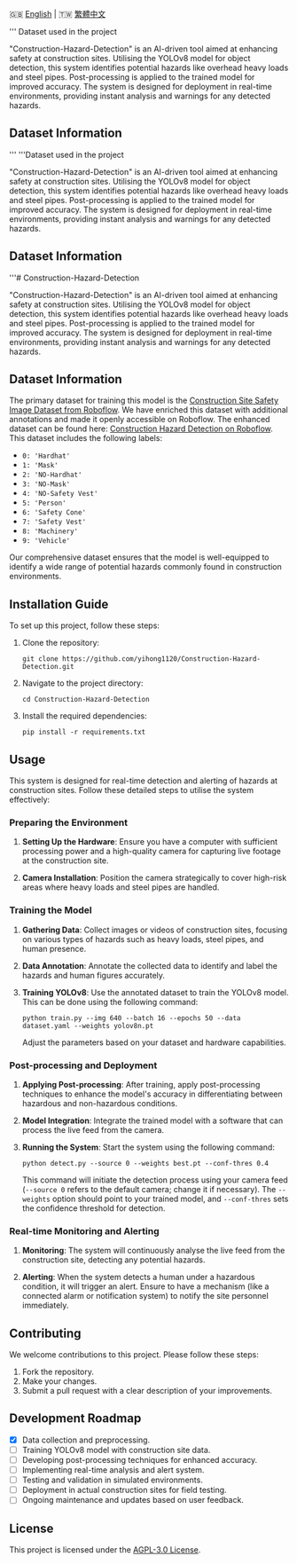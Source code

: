 🇬🇧 [English](./README.md) | 🇹🇼 [繁體中文](./README-zh-tw.md)

'''
Dataset used in the project

"Construction-Hazard-Detection" is an AI-driven tool aimed at enhancing safety at construction sites. Utilising the YOLOv8 model for object detection, this system identifies potential hazards like overhead heavy loads and steel pipes. Post-processing is applied to the trained model for improved accuracy. The system is designed for deployment in real-time environments, providing instant analysis and warnings for any detected hazards.

## Dataset Information
'''
'''Dataset used in the project

"Construction-Hazard-Detection" is an AI-driven tool aimed at enhancing safety at construction sites. Utilising the YOLOv8 model for object detection, this system identifies potential hazards like overhead heavy loads and steel pipes. Post-processing is applied to the trained model for improved accuracy. The system is designed for deployment in real-time environments, providing instant analysis and warnings for any detected hazards.

## Dataset Information
'''# Construction-Hazard-Detection

"Construction-Hazard-Detection" is an AI-driven tool aimed at enhancing safety at construction sites. Utilising the YOLOv8 model for object detection, this system identifies potential hazards like overhead heavy loads and steel pipes. Post-processing is applied to the trained model for improved accuracy. The system is designed for deployment in real-time environments, providing instant analysis and warnings for any detected hazards.

## Dataset Information
The primary dataset for training this model is the [Construction Site Safety Image Dataset from Roboflow](https://www.kaggle.com/datasets/snehilsanyal/construction-site-safety-image-dataset-roboflow/data). We have enriched this dataset with additional annotations and made it openly accessible on Roboflow. The enhanced dataset can be found here: [Construction Hazard Detection on Roboflow](https://universe.roboflow.com/side-projects/construction-hazard-detection). This dataset includes the following labels:

- `0: 'Hardhat'`
- `1: 'Mask'`
- `2: 'NO-Hardhat'`
- `3: 'NO-Mask'`
- `4: 'NO-Safety Vest'`
- `5: 'Person'`
- `6: 'Safety Cone'`
- `7: 'Safety Vest'`
- `8: 'Machinery'`
- `9: 'Vehicle'`

Our comprehensive dataset ensures that the model is well-equipped to identify a wide range of potential hazards commonly found in construction environments.

## Installation Guide
To set up this project, follow these steps:
1. Clone the repository:
   ```
   git clone https://github.com/yihong1120/Construction-Hazard-Detection.git
   ```
2. Navigate to the project directory:
   ```
   cd Construction-Hazard-Detection
   ```
3. Install the required dependencies:
   ```
   pip install -r requirements.txt
   ```

## Usage

This system is designed for real-time detection and alerting of hazards at construction sites. Follow these detailed steps to utilise the system effectively:

### Preparing the Environment
1. **Setting Up the Hardware**: Ensure you have a computer with sufficient processing power and a high-quality camera for capturing live footage at the construction site.

2. **Camera Installation**: Position the camera strategically to cover high-risk areas where heavy loads and steel pipes are handled.

### Training the Model
1. **Gathering Data**: Collect images or videos of construction sites, focusing on various types of hazards such as heavy loads, steel pipes, and human presence.

2. **Data Annotation**: Annotate the collected data to identify and label the hazards and human figures accurately.

3. **Training YOLOv8**: Use the annotated dataset to train the YOLOv8 model. This can be done using the following command:
   ```
   python train.py --img 640 --batch 16 --epochs 50 --data dataset.yaml --weights yolov8n.pt
   ```
   Adjust the parameters based on your dataset and hardware capabilities.

### Post-processing and Deployment
1. **Applying Post-processing**: After training, apply post-processing techniques to enhance the model's accuracy in differentiating between hazardous and non-hazardous conditions.

2. **Model Integration**: Integrate the trained model with a software that can process the live feed from the camera.

3. **Running the System**: Start the system using the following command:
   ```
   python detect.py --source 0 --weights best.pt --conf-thres 0.4
   ```
   This command will initiate the detection process using your camera feed (`--source 0` refers to the default camera; change it if necessary). The `--weights` option should point to your trained model, and `--conf-thres` sets the confidence threshold for detection.

### Real-time Monitoring and Alerting
1. **Monitoring**: The system will continuously analyse the live feed from the construction site, detecting any potential hazards.

2. **Alerting**: When the system detects a human under a hazardous condition, it will trigger an alert. Ensure to have a mechanism (like a connected alarm or notification system) to notify the site personnel immediately.

## Contributing
We welcome contributions to this project. Please follow these steps:
1. Fork the repository.
2. Make your changes.
3. Submit a pull request with a clear description of your improvements.

## Development Roadmap
- [x] Data collection and preprocessing.
- [ ] Training YOLOv8 model with construction site data.
- [ ] Developing post-processing techniques for enhanced accuracy.
- [ ] Implementing real-time analysis and alert system.
- [ ] Testing and validation in simulated environments.
- [ ] Deployment in actual construction sites for field testing.
- [ ] Ongoing maintenance and updates based on user feedback.

## License
This project is licensed under the [AGPL-3.0 License](LICENSE.md).
